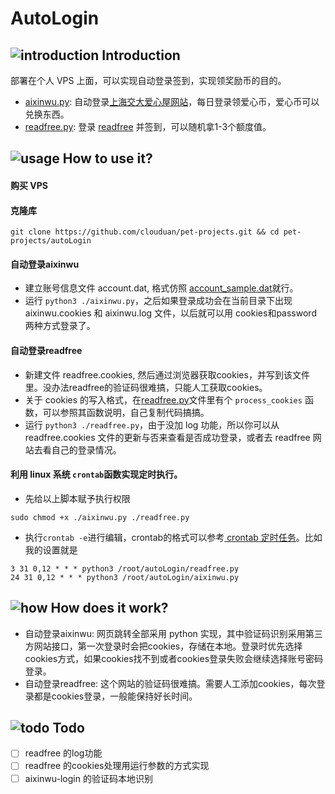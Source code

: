 # AutoLogin

## ![introduction](https://github.com/clouduan/Flags-Ideas-Temp/blob/master/Icons/002-script.png) Introduction
部署在个人 VPS 上面，可以实现自动登录签到，实现领奖励币的目的。
- [aixinwu.py](./aixinwu.py): 自动登录[上海交大爱心屋网站](http://aixinwu.sjtu.edu.cn/index.php/home "SJTU爱心屋")，每日登录领爱心币，爱心币可以兑换东西。
- [readfree.py](./readfree.py): 登录 [readfree](http://readfree.me "readfree") 并签到，可以随机拿1-3个额度值。

## ![usage](https://github.com/clouduan/Flags-Ideas-Temp/blob/master/Icons/002-settings.png) How to use it?
#### 购买 VPS
#### 克隆库
  `git clone https://github.com/clouduan/pet-projects.git && cd pet-projects/autoLogin`
#### 自动登录aixinwu
- 建立账号信息文件 account.dat, 格式仿照 [account_sample.dat](./account_sample.dat)就行。
- 运行 `python3 ./aixinwu.py`，之后如果登录成功会在当前目录下出现 aixinwu.cookies 和 aixinwu.log 文件，以后就可以用 cookies和password 两种方式登录了。
    
#### 自动登录readfree
- 新建文件 readfree.cookies, 然后通过浏览器获取cookies，并写到该文件里。没办法readfree的验证码很难搞，只能人工获取cookies。
- 关于 cookies 的写入格式，在[readfree.py](./readfree.py)文件里有个 `process_cookies` 函数，可以参照其函数说明，自己复制代码搞搞。
- 运行 `python3 ./readfree.py`，由于没加 log 功能，所以你可以从 readfree.cookies 文件的更新与否来查看是否成功登录，或者去 readfree 网站去看自己的登录情况。
#### 利用 linux 系统 `crontab`函数实现定时执行。
- 先给以上脚本赋予执行权限

`sudo chmod +x ./aixinwu.py ./readfree.py`

- 执行`crontab -e`进行编辑，crontab的格式可以参考[ crontab 定时任务](http://linuxtools-rst.readthedocs.io/zh_CN/latest/tool/crontab.html#crontab)。比如我的设置就是
```
3 31 0,12 * * * python3 /root/autoLogin/readfree.py
24 31 0,12 * * * python3 /root/autoLogin/aixinwu.py
```

## ![how](https://github.com/clouduan/Flags-Ideas-Temp/blob/master/Icons/002-atom.png) How does it work?

- 自动登录aixinwu: 网页跳转全部采用 python 实现，其中验证码识别采用第三方网站接口，第一次登录时会把cookies，存储在本地。登录时优先选择cookies方式，如果cookies找不到或者cookies登录失败会继续选择账号密码登录。
- 自动登录readfree: 这个网站的验证码很难搞。需要人工添加cookies，每次登录都是cookies登录，一般能保持好长时间。

## ![todo](https://github.com/clouduan/Flags-Ideas-Temp/blob/master/Icons/002-contract.png) Todo

- [ ] readfree 的log功能
- [ ] readfree 的cookies处理用运行参数的方式实现
- [ ] aixinwu-login 的验证码本地识别
